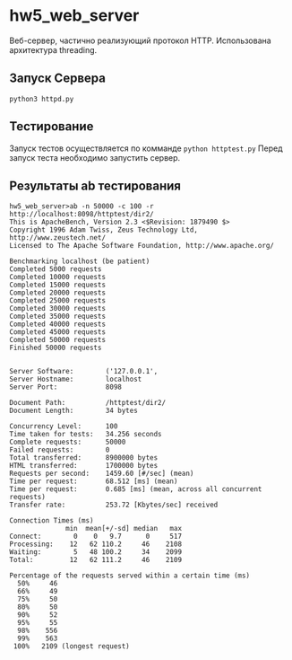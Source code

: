 # hw5_web_server

Веб-сервер, частично реализующий протокол HTTP. Использована архитектура threading.


## Запуск Сервера

`python3 httpd.py`


## Тестирование
Запуск тестов осуществляется по комманде `python httptest.py`
Перед запуск теста необходимо запустить сервер.


## Результаты ab тестирования
````
hw5_web_server>ab -n 50000 -c 100 -r http://localhost:8098/httptest/dir2/
This is ApacheBench, Version 2.3 <$Revision: 1879490 $>
Copyright 1996 Adam Twiss, Zeus Technology Ltd, http://www.zeustech.net/
Licensed to The Apache Software Foundation, http://www.apache.org/

Benchmarking localhost (be patient)
Completed 5000 requests
Completed 10000 requests
Completed 15000 requests
Completed 20000 requests
Completed 25000 requests
Completed 30000 requests
Completed 35000 requests
Completed 40000 requests
Completed 45000 requests
Completed 50000 requests
Finished 50000 requests


Server Software:        ('127.0.0.1',
Server Hostname:        localhost
Server Port:            8098

Document Path:          /httptest/dir2/
Document Length:        34 bytes

Concurrency Level:      100
Time taken for tests:   34.256 seconds
Complete requests:      50000
Failed requests:        0
Total transferred:      8900000 bytes
HTML transferred:       1700000 bytes
Requests per second:    1459.60 [#/sec] (mean)
Time per request:       68.512 [ms] (mean)
Time per request:       0.685 [ms] (mean, across all concurrent requests)
Transfer rate:          253.72 [Kbytes/sec] received

Connection Times (ms)
              min  mean[+/-sd] median   max
Connect:        0    0   9.7      0     517
Processing:    12   62 110.2     46    2108
Waiting:        5   48 100.2     34    2099
Total:         12   62 111.2     46    2109

Percentage of the requests served within a certain time (ms)
  50%     46
  66%     49
  75%     50
  80%     50
  90%     52
  95%     55
  98%    556
  99%    563
 100%   2109 (longest request)

